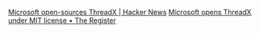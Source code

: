 
[Microsoft open-sources ThreadX | Hacker News](https://news.ycombinator.com/item?id=38445020)
[Microsoft opens ThreadX under MIT license • The Register](https://www.theregister.com/2023/11/28/microsoft_opens_sources_threadx/)
